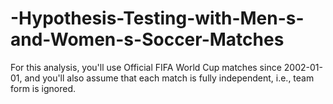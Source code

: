# -Hypothesis-Testing-with-Men-s-and-Women-s-Soccer-Matches
For this analysis, you'll use Official FIFA World Cup matches since 2002-01-01, and you'll also assume that each match is fully independent, i.e., team form is ignored.
